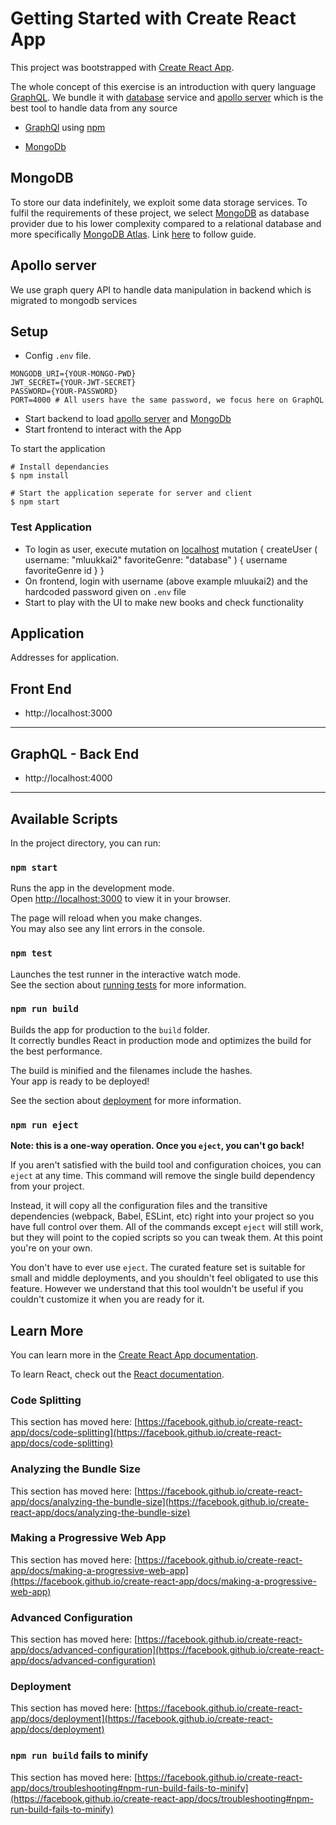 # Getting Started with Create React App

This project was bootstrapped with [Create React App](https://github.com/facebook/create-react-app).

The whole concept of this exercise is an introduction with query language [GraphQL](https://graphql.org). We bundle it with [database](https://www.mongodb.com) service and [apollo server](https://www.apollographql.com/docs/apollo-server/) which is the best tool to handle data from any source

* [GraphQl](https://graphql.org/learn/) using [npm](https://www.npmjs.com/package/@apollo/server)

* [MongoDb](https://www.mongodb.com/docs/)

## MongoDB
To store our data  indefinitely, we exploit some data storage services. To fulfil the requirements of these project, we select [MongoDB](https://www.mongodb.com) as database provider due to his lower complexity compared to a relational database and more specifically [MongoDB Atlas](https://www.mongodb.com/atlas/database). Link [here](https://fullstackopen.com/en/part3/saving_data_to_mongo_db#mongo-db) to follow guide.


## Apollo server
We use graph query API to handle data manipulation in backend which is migrated to mongodb services

## Setup
* Config `.env` file. 
```
MONGODB_URI={YOUR-MONGO-PWD}
JWT_SECRET={YOUR-JWT-SECRET}
PASSWORD={YOUR-PASSWORD}          
PORT=4000 # All users have the same password, we focus here on GraphQL
```
* Start backend to load [apollo server](https://www.apollographql.com/docs/intro/platform) and [MongoDb](https://www.mongodb.com/docs/atlas/getting-started/)
* Start frontend to interact with the App

To start the application
```
# Install dependancies
$ npm install

# Start the application seperate for server and client 
$ npm start
``` 


### Test Application
* To login as user, execute mutation on [localhost](http://localhost:4000)
mutation {
createUser (
    username: "mluukkai2"
    favoriteGenre: "database"
  ) {
    username
    favoriteGenre
    id
  }
}
* On frontend, login with username (above example mluukai2) and the hardcoded password given on `.env` file 
* Start to play with the UI to make new books and check functionality

## Application
Addresses for application. 

Front End
------------
* http://localhost:3000
------------
GraphQL - Back End
------------
* http://localhost:4000
------------

## Available Scripts

In the project directory, you can run:

### `npm start`

Runs the app in the development mode.\
Open [http://localhost:3000](http://localhost:3000) to view it in your browser.

The page will reload when you make changes.\
You may also see any lint errors in the console.

### `npm test`

Launches the test runner in the interactive watch mode.\
See the section about [running tests](https://facebook.github.io/create-react-app/docs/running-tests) for more information.

### `npm run build`

Builds the app for production to the `build` folder.\
It correctly bundles React in production mode and optimizes the build for the best performance.

The build is minified and the filenames include the hashes.\
Your app is ready to be deployed!

See the section about [deployment](https://facebook.github.io/create-react-app/docs/deployment) for more information.

### `npm run eject`

**Note: this is a one-way operation. Once you `eject`, you can't go back!**

If you aren't satisfied with the build tool and configuration choices, you can `eject` at any time. This command will remove the single build dependency from your project.

Instead, it will copy all the configuration files and the transitive dependencies (webpack, Babel, ESLint, etc) right into your project so you have full control over them. All of the commands except `eject` will still work, but they will point to the copied scripts so you can tweak them. At this point you're on your own.

You don't have to ever use `eject`. The curated feature set is suitable for small and middle deployments, and you shouldn't feel obligated to use this feature. However we understand that this tool wouldn't be useful if you couldn't customize it when you are ready for it.

## Learn More

You can learn more in the [Create React App documentation](https://facebook.github.io/create-react-app/docs/getting-started).

To learn React, check out the [React documentation](https://reactjs.org/).

### Code Splitting

This section has moved here: [https://facebook.github.io/create-react-app/docs/code-splitting](https://facebook.github.io/create-react-app/docs/code-splitting)

### Analyzing the Bundle Size

This section has moved here: [https://facebook.github.io/create-react-app/docs/analyzing-the-bundle-size](https://facebook.github.io/create-react-app/docs/analyzing-the-bundle-size)

### Making a Progressive Web App

This section has moved here: [https://facebook.github.io/create-react-app/docs/making-a-progressive-web-app](https://facebook.github.io/create-react-app/docs/making-a-progressive-web-app)

### Advanced Configuration

This section has moved here: [https://facebook.github.io/create-react-app/docs/advanced-configuration](https://facebook.github.io/create-react-app/docs/advanced-configuration)

### Deployment

This section has moved here: [https://facebook.github.io/create-react-app/docs/deployment](https://facebook.github.io/create-react-app/docs/deployment)

### `npm run build` fails to minify

This section has moved here: [https://facebook.github.io/create-react-app/docs/troubleshooting#npm-run-build-fails-to-minify](https://facebook.github.io/create-react-app/docs/troubleshooting#npm-run-build-fails-to-minify)
